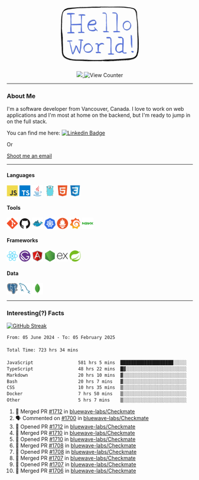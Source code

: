 <div align="center">
    <img src="./img/hello_world.webp" height="200px" width="">
    <div>
        <a href="https://www.linkedin.com/in/ajhollid">
            <img src="https://img.shields.io/badge/LinkedIn-blue"/>
        </a>
        <img src="https://komarev.com/ghpvc/?username=ajhollid&color=yellow" alt="View Counter">
    </div>
</div>

---

### About Me

I'm a software developer from Vancouver, Canada. I love to work on web applications and I'm most at home on the backend, but I'm ready to jump in on the full stack.

You can find me here: [![Linkedin Badge](https://img.shields.io/badge/-ajhollid-blue?style=flat&logo=Linkedin&logoColor=white)](https://www.linkedin.com/in/ajhollid)

Or

[Shoot me an email](mailto:ajhollid@gmail.com)

---

#### Languages

<div>
    <img src="./img/devicons/javascript-original.svg" width=30 height=30 alt="JavaScript">
    <img src="/img/devicons/typescript-original.svg" width=30 height=30 alt="TypeScript">
    <img src="./img/devicons/java-original.svg" width=30 height=30 alt="Java">
    <img src="./img/devicons/go-original.svg" width=30 height=30 alt="Golang">
    <img src="./img/devicons/html5-original.svg" width=30 height=30 alt="HTML 5">
    <img src="./img/devicons/css3-original.svg" width=30 height=30 alt="CSS 3">
</div>

#### Tools

<div>
    <img src="./img/devicons/git-original.svg" width=30 height=30 alt="Git">
    <img src="./img/devicons/github-original.svg" width=30 height=30 alt="Github">
    <img src="./img/devicons/docker-original.svg" width=30 
    height=30 alt="Docker">
    <img src="./img/devicons/kubernetes-original.svg" width=30 height=30 alt="K8">
    <img src="./img/devicons/prometheus-original.svg" width=30 height=30 alt="Prometheus">
    <img src="./img/devicons/grafana-original.svg" width=30 height=30 alt="Grafana">
    <img src="./img/devicons/nginx-original.svg" width=30 height=30 alt="Nginx">
</div>

#### Frameworks

<div>
    <img src="./img/devicons/react-original.svg" width=30 height=30 alt="React">
    <img src="./img/devicons/gatsby-original.svg" width=30 height=30 alt="Gatsby">
    <img src="./img/devicons/angularjs-original.svg" width=30 height=30 alt="AngularJS">
    <img src="./img/devicons/nodejs-original.svg" width=30 height=30 alt="NodeJS">
    <img src="./img/devicons/express-original.svg" width=30 height=30 alt="Express">
    <img src="./img/devicons/spring-original.svg" width=30 height=30 alt="Spring">
</div>

#### Data

<div>
    <img src="./img/devicons/postgresql-original.svg" width=30 height=30 alt="Postgresql">
    <img src="./img/devicons/mysql-original.svg" width=30 height=30 alt="Mysql">
    <img src="./img/devicons/mongodb-original.svg" width=30 height=30 alt="MongoDB">
</div>

---

### Interesting(?) Facts

[![GitHub Streak](http://github-readme-streak-stats.herokuapp.com?user=ajhollid)](https://git.io/streak-stats)

 <!--START_SECTION:waka-->

```txt
From: 05 June 2024 - To: 05 February 2025

Total Time: 723 hrs 34 mins

JavaScript                 581 hrs 5 mins  ████████████████████░░░░░   79.74 %
TypeScript                 48 hrs 22 mins  █▓░░░░░░░░░░░░░░░░░░░░░░░   06.64 %
Markdown                   20 hrs 10 mins  ▓░░░░░░░░░░░░░░░░░░░░░░░░   02.77 %
Bash                       20 hrs 7 mins   ▓░░░░░░░░░░░░░░░░░░░░░░░░   02.76 %
CSS                        10 hrs 35 mins  ▒░░░░░░░░░░░░░░░░░░░░░░░░   01.45 %
Docker                     7 hrs 50 mins   ▒░░░░░░░░░░░░░░░░░░░░░░░░   01.08 %
Other                      5 hrs 7 mins    ▒░░░░░░░░░░░░░░░░░░░░░░░░   00.70 %
```

<!--END_SECTION:waka-->


<!--START_SECTION:activity-->
1. 🎉 Merged PR [#1712](https://github.com/bluewave-labs/Checkmate/pull/1712) in [bluewave-labs/Checkmate](https://github.com/bluewave-labs/Checkmate)
2. 🗣 Commented on [#1700](https://github.com/bluewave-labs/Checkmate/pull/1700#issuecomment-2641768826) in [bluewave-labs/Checkmate](https://github.com/bluewave-labs/Checkmate)
3. 💪 Opened PR [#1712](https://github.com/bluewave-labs/Checkmate/pull/1712) in [bluewave-labs/Checkmate](https://github.com/bluewave-labs/Checkmate)
4. 🎉 Merged PR [#1710](https://github.com/bluewave-labs/Checkmate/pull/1710) in [bluewave-labs/Checkmate](https://github.com/bluewave-labs/Checkmate)
5. 💪 Opened PR [#1710](https://github.com/bluewave-labs/Checkmate/pull/1710) in [bluewave-labs/Checkmate](https://github.com/bluewave-labs/Checkmate)
6. 🎉 Merged PR [#1708](https://github.com/bluewave-labs/Checkmate/pull/1708) in [bluewave-labs/Checkmate](https://github.com/bluewave-labs/Checkmate)
7. 💪 Opened PR [#1708](https://github.com/bluewave-labs/Checkmate/pull/1708) in [bluewave-labs/Checkmate](https://github.com/bluewave-labs/Checkmate)
8. 🎉 Merged PR [#1707](https://github.com/bluewave-labs/Checkmate/pull/1707) in [bluewave-labs/Checkmate](https://github.com/bluewave-labs/Checkmate)
9. 💪 Opened PR [#1707](https://github.com/bluewave-labs/Checkmate/pull/1707) in [bluewave-labs/Checkmate](https://github.com/bluewave-labs/Checkmate)
10. 🎉 Merged PR [#1706](https://github.com/bluewave-labs/Checkmate/pull/1706) in [bluewave-labs/Checkmate](https://github.com/bluewave-labs/Checkmate)
<!--END_SECTION:activity-->
